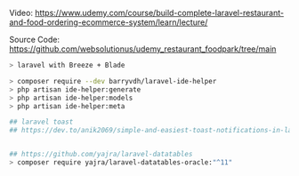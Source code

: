 Video: https://www.udemy.com/course/build-complete-laravel-restaurant-and-food-ordering-ecommerce-system/learn/lecture/

Source Code: https://github.com/websolutionus/udemy_restaurant_foodpark/tree/main

```bash
> laravel with Breeze + Blade

> composer require --dev barryvdh/laravel-ide-helper
> php artisan ide-helper:generate
> php artisan ide-helper:models
> php artisan ide-helper:meta

## laravel toast
## https://dev.to/anik2069/simple-and-easiest-toast-notifications-in-laravel-a-quick-guide-2dj6


## https://github.com/yajra/laravel-datatables
> composer require yajra/laravel-datatables-oracle:"^11"

```
